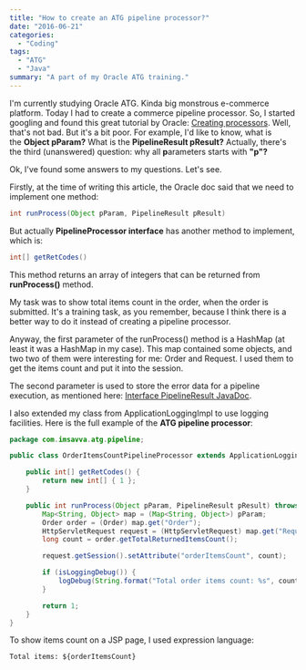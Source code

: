 ```yaml
---
title: "How to create an ATG pipeline processor?"
date: "2016-06-21"
categories:
  - "Coding"
tags:
  - "ATG"
  - "Java"
summary: "A part of my Oracle ATG training."
---
```


I'm currently studying Oracle ATG. Kinda big monstrous e-commerce platform. Today I had to create a commerce pipeline processor. So, I started googling and found this great tutorial by Oracle: [Creating processors](https://docs.oracle.com/cd/E24152_01/Platform.10-1/ATGCommProgGuide/html/s1705creatingprocessors01.html). Well, that's not bad. But it's a bit poor. For example, I'd like to know, what is the **Object pParam?** What is the **PipelineResult pResult?** Actually, there's the third (unanswered) question: why all **p**arameters starts with **"p"?**

Ok, I've found some answers to my questions. Let's see.

Firstly, at the time of writing this article, the Oracle doc said that we need to implement one method:

```java
int runProcess(Object pParam, PipelineResult pResult)
```

But actually **PipelineProcessor interface** has another method to implement, which is:

```java
int[] getRetCodes()
```

This method returns an array of integers that can be returned from **runProcess()** method.

My task was to show total items count in the order, when the order is submitted. It's a training task, as you remember, because I think there is a better way to do it instead of creating a pipeline processor.

Anyway, the first parameter of the runProcess() method is a HashMap (at least it was a HashMap in my case). This map contained some objects, and two two of them were interesting for me: Order and Request. I used them to get the items count and put it into the session.

The second parameter is used to store the error data for a pipeline execution, as mentioned here: [Interface PipelineResult JavaDoc](https://docs.oracle.com/cd/E26180_01/Platform.94/apidoc/atg/service/pipeline/PipelineResult.html).

I also extended my class from ApplicationLoggingImpl to use logging facilities. Here is the full example of the **ATG pipeline processor**:

```java
package com.imsavva.atg.pipeline;

public class OrderItemsCountPipelineProcessor extends ApplicationLoggingImpl implements PipelineProcessor {

    public int[] getRetCodes() {
        return new int[] { 1 };
    }

    public int runProcess(Object pParam, PipelineResult pResult) throws Exception {
        Map<String, Object> map = (Map<String, Object>) pParam;
        Order order = (Order) map.get("Order");
        HttpServletRequest request = (HttpServletRequest) map.get("Request");
        long count = order.getTotalReturnedItemsCount();

        request.getSession().setAttribute("orderItemsCount", count);

        if (isLoggingDebug()) {
            logDebug(String.format("Total order items count: %s", count));
        }

        return 1;
    }
}
```

To show items count on a JSP page, I used expression language:

```
Total items: ${orderItemsCount}
```
